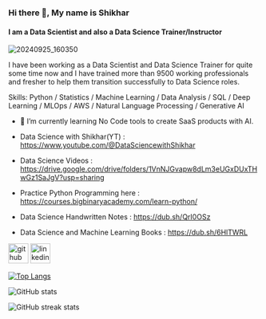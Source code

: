 ### Hi there 👋, My name is Shikhar
#### I am a Data Scientist and also a Data Science Trainer/Instructor

![20240925_160350](https://github.com/user-attachments/assets/25ebd77e-b06e-4ebc-ae39-222db28fb975)


I have been working as a Data Scientist and Data Science Trainer for quite some time now and I have trained more than 9500 working professionals and fresher to help them transition successfully to Data Science roles.

Skills: Python / Statistics / Machine Learning / Data Analysis / SQL / Deep Learning / MLOps / AWS / Natural Language Processing / Generative AI

- 🌱 I’m currently learning No Code tools to create SaaS products with AI.

- Data Science with Shikhar(YT) : https://www.youtube.com/@DataSciencewithShikhar
- Data Science Videos : https://drive.google.com/drive/folders/1VnNJGvapw8dLm3eUGxDUxTHwGz1SaJgV?usp=sharing
- Practice Python Programming here : https://courses.bigbinaryacademy.com/learn-python/
- Data Science Handwritten Notes : https://dub.sh/QrI0OSz
- Data Science and Machine Learning Books : https://dub.sh/6HlTWRL


[<img src='https://cdn.jsdelivr.net/npm/simple-icons@3.0.1/icons/github.svg' alt='github' height='40'>](https://github.com/shikharkumar13)  [<img src='https://cdn.jsdelivr.net/npm/simple-icons@3.0.1/icons/linkedin.svg' alt='linkedin' height='40'>](https://www.linkedin.com/in/kumar-shikhar-ai/)  

[![Top Langs](https://github-readme-stats.vercel.app/api/top-langs/?username=shikharkumar13)](https://github.com/anuraghazra/github-readme-stats)

![GitHub stats](https://github-readme-stats.vercel.app/api?username=shikharkumar13&show_icons=true)  

![GitHub streak stats](https://streak-stats.demolab.com/?user=shikharkumar13)  
